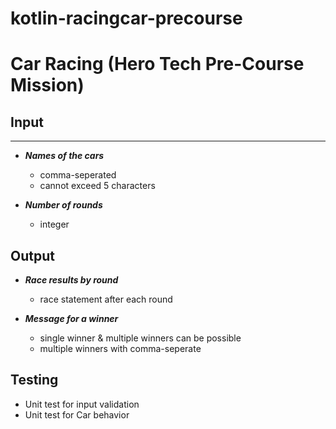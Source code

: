 # kotlin-racingcar-precourse

# Car Racing (Hero Tech Pre-Course Mission)

## Input
---
- ***Names of the cars***
  - comma-seperated
  - cannot exceed 5 characters

- ***Number of rounds***
  - integer

## Output

- ***Race results by round***
  - race statement after each round

- ***Message for a winner***
  - single winner & multiple winners can be possible
  - multiple winners with comma-seperate

## Testing

- Unit test for input validation
- Unit test for Car behavior